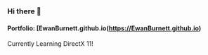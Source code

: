 ### Hi there 👋
#### Portfolio: [EwanBurnett.github.io(https://EwanBurnett.github.io)

Currently Learning DirectX 11!
